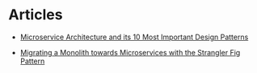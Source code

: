 # Articles

* [Microservice Architecture and its 10 Most Important Design Patterns](https://towardsdatascience.com/microservice-architecture-and-its-10-most-important-design-patterns-824952d7fa41)

* [Migrating a Monolith towards Microservices with the Strangler Fig Pattern ](https://www.infoq.com/news/2020/12/microservices-strangler-fig/)

